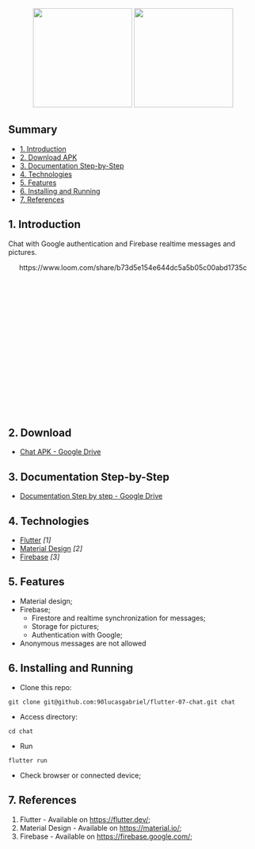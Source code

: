 <div align="center">
<img src="https://user-images.githubusercontent.com/9625765/115158678-bf815f80-a065-11eb-8035-dccbb8c3f862.png" width="200px" /> <img src="https://user-images.githubusercontent.com/9625765/115158687-d1fb9900-a065-11eb-9346-bf20e20d3296.png" width="200px" /> 
  
</div>

## Summary
  - [1. Introduction](#1-introduction)
  - [2. Download APK](#2-download-apk)
  - [3. Documentation Step-by-Step](#3-documentation-step-by-step)
  - [4. Technologies](#4-technologies)
  - [5. Features](#5-features)
  - [6. Installing and Running](#6-installing-and-running)
  - [7. References](#7-references)

## 1. Introduction
Chat with Google authentication and Firebase realtime messages and pictures.
<div align="center" style="height: 300px; overflow: hidden">
  https://www.loom.com/share/b73d5e154e644dc5a5b05c00abd1735c
  
</div>

## 2. Download
- [Chat APK - Google Drive](https://drive.google.com/file/d/1JvqY8No0bEdrON1qJ81xAaujd2-n8VPE/)

## 3. Documentation Step-by-Step
- [Documentation Step by step - Google Drive](https://docs.google.com/document/d/1bZTUhw9vIkb2TVSYaT36-mE7dfaan7CfF0fnbZnFjIs/)

## 4. Technologies
- [Flutter](https://flutter.dev/) _[1]_
- [Material Design](https://material.io/) _[2]_
- [Firebase](https://firebase.google.com/) _[3]_

## 5. Features
- Material design;
- Firebase;
  - Firestore and realtime synchronization for messages;
  - Storage for pictures;
  - Authentication with Google; 
- Anonymous messages are not allowed

## 6. Installing and Running
- Clone this repo:
```
git clone git@github.com:90lucasgabriel/flutter-07-chat.git chat
```

- Access directory:
```
cd chat
```

- Run
```
flutter run
```

- Check browser or connected device;


## 7. References
1. Flutter - Available on https://flutter.dev/;
2. Material Design - Available on https://material.io/;
3. Firebase - Available on https://firebase.google.com/;
